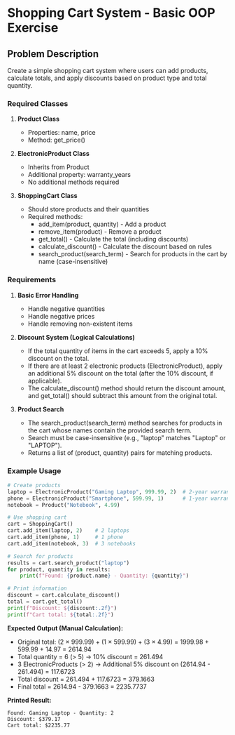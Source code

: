 
# Shopping Cart System - Basic OOP Exercise

## Problem Description

Create a simple shopping cart system where users can add products, calculate totals, and apply discounts based on product type and total quantity.

### Required Classes

1. **Product Class**  
   - Properties: name, price  
   - Method: get_price()

2. **ElectronicProduct Class**  
   - Inherits from Product  
   - Additional property: warranty_years  
   - No additional methods required

3. **ShoppingCart Class**  
   - Should store products and their quantities  
   - Required methods:  
     - add_item(product, quantity) - Add a product  
     - remove_item(product) - Remove a product  
     - get_total() - Calculate the total (including discounts)  
     - calculate_discount() - Calculate the discount based on rules  
     - search_product(search_term) - Search for products in the cart by name (case-insensitive)  

### Requirements

1. **Basic Error Handling**  
   - Handle negative quantities  
   - Handle negative prices  
   - Handle removing non-existent items  

2. **Discount System (Logical Calculations)**  
   - If the total quantity of items in the cart exceeds 5, apply a 10% discount on the total.  
   - If there are at least 2 electronic products (ElectronicProduct), apply an additional 5% discount on the total (after the 10% discount, if applicable).  
   - The calculate_discount() method should return the discount amount, and get_total() should subtract this amount from the original total.

3. **Product Search**  
   - The search_product(search_term) method searches for products in the cart whose names contain the provided search term.  
   - Search must be case-insensitive (e.g., "laptop" matches "Laptop" or "LAPTOP").  
   - Returns a list of (product, quantity) pairs for matching products.

### Example Usage

```python
# Create products
laptop = ElectronicProduct("Gaming Laptop", 999.99, 2)  # 2-year warranty
phone = ElectronicProduct("Smartphone", 599.99, 1)      # 1-year warranty
notebook = Product("Notebook", 4.99)

# Use shopping cart
cart = ShoppingCart()
cart.add_item(laptop, 2)    # 2 laptops
cart.add_item(phone, 1)     # 1 phone
cart.add_item(notebook, 3)  # 3 notebooks

# Search for products
results = cart.search_product("laptop")
for product, quantity in results:
    print(f"Found: {product.name} - Quantity: {quantity}")

# Print information
discount = cart.calculate_discount()
total = cart.get_total()
print(f"Discount: ${discount:.2f}")
print(f"Cart total: ${total:.2f}")
```

**Expected Output (Manual Calculation):**  

- Original total: (2 × 999.99) + (1 × 599.99) + (3 × 4.99) = 1999.98 + 599.99 + 14.97 = 2614.94  
- Total quantity = 6 (> 5) → 10% discount = 261.494  
- 3 ElectronicProducts (> 2) → Additional 5% discount on (2614.94 - 261.494) = 117.6723  
- Total discount = 261.494 + 117.6723 = 379.1663  
- Final total = 2614.94 - 379.1663 = 2235.7737  

**Printed Result:**  

```
Found: Gaming Laptop - Quantity: 2
Discount: $379.17
Cart total: $2235.77
```

